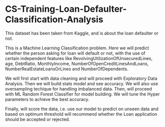 # CS-Training-Loan-Defaulter-Classification-Analysis

This dataset has been taken from Kaggle, and is about the loan defaulter or not.

This is a Machine Learning Classification problem. Here we will predict whether the person asking for loan will default or not, with the use of certain independent features like RevolvingUtilizationOfUnsecuredLines, age, DebtRatio, MonthlyIncome, NumberOfOpenCreditLinesAndLoans, NumberRealEstateLoansOrLines and NumberOfDependents.

We will first start with data cleaning and will proceed with Exploratory Data Analysis. Then we will build stats model and see accuracy. 
We will also use oversampling techique for handling imbalanced data. Then, will proceed with ML Random Forest Classifier for model building. We will tune the Hyper parameters to achieve the best accuracy.

Finally, will score the data, i.e. use our model to predict on unseen data and based on optimum threshold will recommend whether the Loan application should be accepted or rejected.
